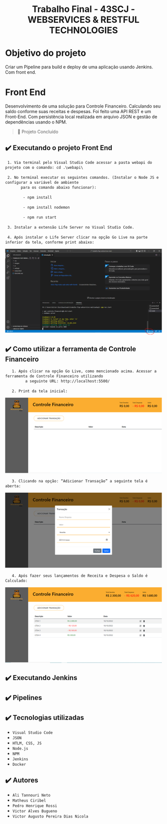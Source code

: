 
# <h1 align="center"> Trabalho Final - 43SCJ - WEBSERVICES & RESTFUL TECHNOLOGIES </h1>

# Objetivo do projeto

Criar um Pipeline para build e deploy de uma aplicação usando Jenkins. Com front end.

# Front End

Desenvolvimento de uma solução para Controle Financeiro. Calculando seu saldo conforme suas receitas e despesas. Foi feito uma API REST e um Front-End. Com persistência local realizada em arquivo JSON e gestão de dependências usando o NPM.

> :construction: Projeto Concluído
  
## ✔️ Executando o projeto Front End

     1. Via terminal pelo Visual Studio Code acessar a pasta webapi do projeto com o comando: cd .\webapi\ 

     2. No terminal executar os seguintes comandos. (Instalar o Node JS e configurar a variável de ambiente 
           para os comando abaixo funcionar):

            - npm install

            - npm install nodemon 

            - npm run start 

     3. Instalar a extensão Life Server no Visual Studio Code. 

     4. Após instalar o Life Server clicar na opção Go Live na parte inferior da tela, conforme print abaixo: 
  
 <img src="https://github.com/victordias25/trabalho-fiap-webservices/blob/main/images/1.PNG">
 
 
 ## ✔️ Como utilizar a ferramenta de Controle Financeiro  

       1. Após clicar na opção Go Live, como mencionado acima. Acessar a ferramenta de Controle Financeiro utilizando 
             a seguinte URL: http://localhost:5500/

       2. Print da tela inicial:

<img src="https://github.com/victordias25/trabalho-fiap-webservices/blob/main/images/2.PNG">

       3. Clicando na opção: “Adicionar Transação” a seguinte tela é aberta:

<img src="https://github.com/victordias25/trabalho-fiap-webservices/blob/main/images/3.PNG">

       4. Após fazer seus lançamentos de Receita e Despesa o Saldo é Calculado:

<img src="https://github.com/victordias25/trabalho-fiap-webservices/blob/main/images/4.PNG">

## ✔️ Executando Jenkins

## ✔️ Pipelines

## ✔️ Tecnologias utilizadas

- ``Visual Studio Code``
- ``JSON``
- ``HTLM, CSS, JS``
- ``Node.js``
- ``NPM``
- ``Jenkins``
- ``Docker``

## ✔️ Autores

- ``Ali Tannouri Neto``
- ``Matheus Ciribel``
- ``Pedro Henrique Rossi``
- ``Victor Alves Bugueno``
- ``Victor Augusto Pereira Dias Nicola``
